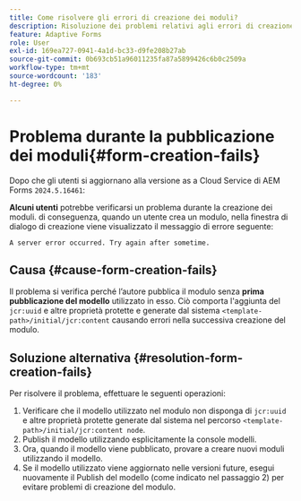 ```yaml
---
title: Come risolvere gli errori di creazione dei moduli?
description: Risoluzione dei problemi relativi agli errori di creazione dei moduli nell’ambiente AEM Forms as a Cloud Service.
feature: Adaptive Forms
role: User
exl-id: 169ea727-0941-4a1d-bc33-d9fe208b27ab
source-git-commit: 0b693cb51a96011235fa87a5899426c6b0c2509a
workflow-type: tm+mt
source-wordcount: '183'
ht-degree: 0%

---
```


# Problema durante la pubblicazione dei moduli{#form-creation-fails}

Dopo che gli utenti si aggiornano alla versione as a Cloud Service di AEM Forms `2024.5.16461`:

**Alcuni utenti** potrebbe verificarsi un problema durante la creazione dei moduli. di conseguenza, quando un utente crea un modulo, nella finestra di dialogo di creazione viene visualizzato il messaggio di errore seguente:

`A server error occurred. Try again after sometime.`

## Causa {#cause-form-creation-fails}

Il problema si verifica perché l’autore pubblica il modulo senza **prima pubblicazione del modello** utilizzato in esso. Ciò comporta l&#39;aggiunta del `jcr:uuid` e altre proprietà protette e generate dal sistema `<template-path>/initial/jcr:content` causando errori nella successiva creazione del modulo.

## Soluzione alternativa {#resolution-form-creation-fails}

Per risolvere il problema, effettuare le seguenti operazioni:

1. Verificare che il modello utilizzato nel modulo non disponga di `jcr:uuid` e altre proprietà protette generate dal sistema nel percorso `<template-path>/initial/jcr:content node`.
1. Publish il modello utilizzando esplicitamente la console modelli.
1. Ora, quando il modello viene pubblicato, provare a creare nuovi moduli utilizzando il modello.
1. Se il modello utilizzato viene aggiornato nelle versioni future, esegui nuovamente il Publish del modello (come indicato nel passaggio 2) per evitare problemi di creazione del modulo.


<!--

# Issue {#form-creation-fails}

After updating to AEM Forms as a Cloud Service version `2024.5.16461.20240524T172309Z`, When a user publishes a form using an unpublished template, it fails to create a form and shows an error:

`Property is protected: jcr:uuid = 09e0d6be-f619-4405-b021-27eb1c5326d3`

## Solution {#troubleshoot-form-creation-fails}

To resolve the issue, perform the following workaround steps:

1. Publish the template explicitly using the template console.
    
    >[!NOTE]
    > Prior to this step ensure that the (unpublished) template does not have `jcr:uuid` and other system generated properties under the initial content's `jcr:content node`. To sort out it, first, sanitize the template to publish it explicitly.

    >[!NOTE]
    > This action doesn't replicate the initial content node.
1. Now, when your template is published, try creating new forms using the template.
1. If the template is changed in the future, publish it again as mentioned in the step 1.

-->
